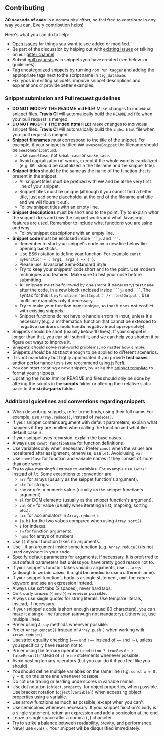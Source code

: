 ## Contributing

**30 seconds of code** is a community effort, so feel free to contribute in any way you can. Every contribution helps!

Here's what you can do to help:

- [Open issues](https://github.com/Chalarangelo/30-seconds-of-code/issues/new) for things you want to see added or modified.
- Be part of the discussion by helping out with [existing issues](https://github.com/Chalarangelo/30-seconds-of-code/issues) or talking on our [gitter channel](https://gitter.im/30-seconds-of-code/Lobby).
- Submit [pull requests](https://github.com/Chalarangelo/30-seconds-of-code/pulls) with snippets you have created (see below for guidelines).
- Tag uncategorized snippets by running `npm run tagger` and adding the appropriate tags next to the script name in `tag_database`.
- Fix typos in existing snippets, improve snippet descriptions and explanations or provide better examples.

### Snippet submission and Pull request guidelines

- **DO NOT MODIFY THE README.md FILE!** Make changes to individual snippet files. **Travis CI** will automatically build the `README.md` file when your pull request is merged.
- **DO NOT MODIFY THE index.html FILE!** Make changes to individual snippet files. **Travis CI** will automatically build the `index.html` file when your pull request is merged.
- **Snippet filenames** must correspond to the title of the snippet. For example, if your snippet is titled `### awesomeSnippet` the filename should be `awesomeSnippet.md`.
  - Use `camelCase`, not `kebab-case` or `snake_case`.
  - Avoid capitalization of words, except if the whole word is capitalized (e.g. `URL` should be capitalized in the filename and the snippet title).
- **Snippet titles** should be the same as the name of the function that is present in the snippet.
  - All snippet titles must be prefixed with `###` and be at the very first line of your snippet.
  - Snippet titles must be unique (although if you cannot find a better title, just add some placeholder at the end of the filename and title and we will figure it out).
  - Follow snippet titles with an empty line.
- **Snippet descriptions** must be short and to the point. Try to explain *what* the snippet does and *how* the snippet works and what Javascript features are used. Remember to include what functions you are using and why.
  - Follow snippet descriptions with an empty line.
- **Snippet code** must be enclosed inside ` ```js ` and ` ``` `.
  - Remember to start your snippet's code on a new line below the opening backticks.
  - Use ES6 notation to define your function. For example `const myFunction = ( arg1, arg2 ) => { }`.
  - Please use Javascript [Semi-Standard Style](https://github.com/Flet/semistandard).
  - Try to keep your snippets' code short and to the point. Use modern techniques and features. Make sure to test your code before submitting.
  - All snippets must be followed by one (more if necessary) test case after the code, in a new block enclosed inside ` ```js ` and ` ``` `. The syntax for this is `myFunction('testInput') // 'testOutput'`. Use multiline examples only if necessary.
  - Try to make your function name unique, so that it does not conflict with existing snippets.
  - Snippet functions do not have to handle errors in input, unless it's necessary (e.g. a mathematical function that cannot be extended to negative numbers should handle negative input appropriately).
- Snippets should be short (usually below 10 lines). If your snippet is longer than that, you can still submit it, and we can help you shorten it or figure out ways to improve it.
- Snippets *should* solve real-world problems, no matter how simple.
- Snippets *should* be abstract enough to be applied to different scenarios.
- It is not mandatory but highly appreciated if you provide **test cases** and/or performance tests (we recommend using [jsPerf](https://jsperf.com/)).
- You can start creating a new snippet, by using the [snippet template](snippet-template.md) to format your snippets.
- Updating the index.html or README.md files should only be done by altering the scripts in the **scripts** folder or altering their relative static parts in the **static-parts** folder.

### Additional guidelines and conventions regarding snippets

- When describing snippets, refer to methods, using their full name. For example, use `Array.reduce()`, instead of `reduce()`.
- If your snippet contains argument with default parameters, explain what happens if they are omitted when calling the function and what the default case is.
- If your snippet uses recursion, explain the base cases.
- Always use `const functionName` for function definitions.
- Use variables only when necessary. Prefer `const` when the values are not altered after assignment, otherwise, use `let`. Avoid using `var`.
- Use `camelCase` for function and variable names if they consist of more than one word.
- Try to give meaningful names to variables. For example use `letter`, instead of `lt`. Some exceptions to convention are:
  - `arr` for arrays (usually as the snippet function's argument).
  - `str` for strings.
  - `num` or `n` for a numeric value (usually as the snippet function's argument).
  - `el` for DOM elements (usually as the snippet function's argument).
  - `val` or `v` for value (usually when iterating a list, mapping, sorting etc.).
  - `acc` for accumulators in `Array.reduce()`.
  - `(a,b)` for the two values compared when using `Array.sort()`.
  - `i` for indexes.
  - `fn` for function arguments.
  - `nums` for arrays of numbers.
- Use `()` if your function takes no arguments.
- Use `_` if an argument inside some function (e.g. `Array.reduce()`) is not used anywhere in your code.
- Specify default parameters for arguments, if necessary. It is preferred to put default parameters last unless you have pretty good reason not to.
- If your snippet's function takes variadic arguments, use `...args` (although in certain cases, it might be needed to use a different name).
- If your snippet function's body is a single statement, omit the `return` keyword and use an expression instead.
- Always use soft tabs (2 spaces), never hard tabs.
- Omit curly braces (`{` and `}`) whenever possible.
- Always use single quotes for string literals. Use template literals, instead, if necessary.
- If your snippet's code is short enough (around 80 characters), you can make it a single-line function (although not mandatory). Otherwise, use multiple lines.
- Prefer using `Array` methods whenever possible.
- Prefer `Array.concat()` instead of `Array.push()` when working with `Array.reduce()`.
- Use strict equality checking (`===` and `!==` instead of `==` and `!=`), unless you specifically have reason not to.
- Prefer using the ternary operator (`condition ? trueResult : falseResult`) instead of `if else` statements whenever possible.
- Avoid nesting ternary operators (but you can do it if you feel like you should).
- You should define multiple variables on the same line (e.g. `const x = 0, y = 0`) on the same line whenever possible.
- Do not use trailing or leading underscores in variable names.
- Use dot notation (`object.property`) for object properties, when possible. Use bracket notation (`object[variable]`) when accessing object properties using a variable.
- Use arrow functions as much as possible, except when you can't.
- Use semicolons whenever necessary. If your snippet function's body is a single statement, return an expression and add a semicolon at the end.
- Leave a single space after a comma (`,`) character.
- Try to strike a balance between readability, brevity, and performance.
- Never use `eval()`. Your snippet will be disqualified immediately.
